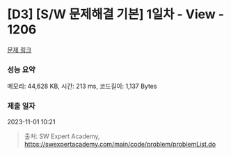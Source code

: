 # [D3] [S/W 문제해결 기본] 1일차 - View - 1206 

[문제 링크](https://swexpertacademy.com/main/code/problem/problemDetail.do?contestProbId=AV134DPqAA8CFAYh) 

### 성능 요약

메모리: 44,628 KB, 시간: 213 ms, 코드길이: 1,137 Bytes

### 제출 일자

2023-11-01 10:21



> 출처: SW Expert Academy, https://swexpertacademy.com/main/code/problem/problemList.do